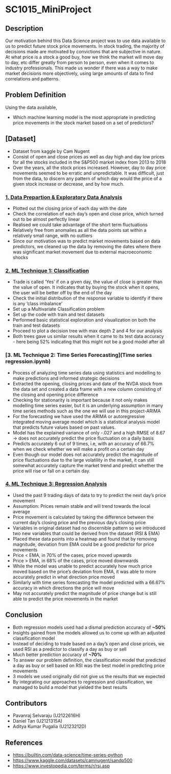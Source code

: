 # SC1015_MiniProject
## Description  
Our motivation behind this Data Science project was to use data available to us to predict future stock price movements. In stock trading, the majority of decisions made are motivated by convictions that are subjective in nature. At what price is a stock a good buy, how we think the market will move day to day, etc differ greatly from person to person, even when it comes to industry professionals. This made us wonder if there was a way to make market decisions more objectively, using large amounts of data to find correlations and patterns. 

## Problem Definition  
Using the data available,  
- Which machine learning model is the most appropriate in predicting price movements in the stock market based on a set of predictors?

## [Dataset]
- Dataset from kaggle by Cam Nugent
- Consist of open and close prices as well as day high and day low prices for all the stocks included in the S&P500 market index from 2013 to 2018
- Over the years, all the stock prices increased. However, day to day price movements seemed to be erratic and unpredictable. It was difficult, just from the data, to discern any pattern of which day would the price of a given stock increase or decrease, and by how much.


### [1. Data Prepartion & Exploratory Data Analysis](EDA.ipynb)
- Plotted out the closing price of each day with the date
- Check the correlation of each day’s open and close price, which turned out to be almost perfectly linear
- Realised we could take advantage of the short term fluctuations
- Relatively free from anomalies as all the data points sat within a relatively small range, with no outliers
- Since our motivation was to predict market movements based on data predictors, we cleaned up the data by removing the dates where there was significant market movement due to external macroeconomic shocks


### [2. ML Technique 1: Classification](Model-Classification.ipynb) 
- Trade is called ‘Yes’ if on a given day, the value of close is greater than the value of open. It indicates that by buying the stock when it opens, the user will be better off by the end of the day
- Check the initial distribution of the response variable to identify if there is any ‘class imbalance’
- Set up a Multivariate Classification problem
- Set up the code with train and test datasets
- Performed basic statistical exploration and visualization on both the train and test datasets
- Proceed to plot a decision tree with max depth 2 and 4 for our analysis
- Both trees gave us similar results when it came to its test data accuracy - here being 52% indicating that this might not be a good model after all

### [3. ML Technique 2: Time Series Forecasting](Time series regression.ipynb)
- Process of analyzing time series data using statistics and modelling to make predictions and informed strategic decisions
- Extracted the opening, closing prices and date of the NVDA stock from the data set and created a data frame with a new column consisting of the closing and opening price difference
- Checking for stationarity is important because it not only makes modelling time series easier, but it is an underlying assumption in many time series methods such as the one we will use in this project-ARIMA
- For the forecasting we have used the ARIMA or autoregressive integrated moving average  model which is a statistical analysis model that predicts future values based on past values.
- Model has the explained variance of only -.027 and a high RMSE of 8.67 -> does not accurately predict the price fluctuation on a daily basis
- Predicts accurately 6 out of 9 times, i.e, with an accuracy of 66.7%  when we check whether we will make a profit on a certain day 
- Even though our model does not accurately predict the magnitude of price fluctuations due to the large volatility in the market, it can still somewhat accurately capture the market trend and predict whether the price will rise or fall on a certain day.



### [4. ML Technique 3: Regression Analysis](Lin_Reg.ipynb)
- Used the past 9 trading days of data to try to predict the next day’s price movement
- Assumption: Prices remain stable and will trend towards the local average
- Price movement is calculated by taking the difference between the current day’s closing price and the previous day’s closing price
- Variables in original dataset had no discernible pattern so we introduced two new variables that could be derived from the dataset (RSI & EMA)
- Placed these data points into a heatmap and found that by removing magnitude, deviation from EMA could be a good predictor for price movements
- Price < EMA, in 70% of the cases, price moved upwards
- Price > EMA, in 68% of the cases, price moved downwards
- While the model was unable to predict accurately how much price moved based on the price’s deviation from EMA, it was able to more accurately predict in what direction price moved
- Similarly with time series forecasting the model predicted with a 66.67% accuracy in which directions the price will move
- May not accurately predict the magnitude of price change but is still able to predict the price movements in the market


## Conclusion
- Both regression models used had a dismal prediction accuracy of **~50%**
- Insights gained from the models allowed us to come up with an adjusted classification model
- Instead of deciding to trade based on a day’s open and close prices, we used RSI as a predictor to classify a day as buy or sell
- Much better prediction accuracy of **~70%**
- To answer our problem definition, the classification model that predicted a day as buy or sell based on RSI was the best model in predicting price movements
- 3 models we used originally did not give us the results that we expected
- By integrating our approaches to regression and classification, we managed to build a model that yielded the best results


## Contributors  
- Pavanraj Selvaraju (U2122616H)
- Daniel Tan (U2121315A)
- Aditya Kumar Pugalia (U2123212D) 

## References  
- https://builtin.com/data-science/time-series-python 
- https://www.kaggle.com/datasets/camnugent/sandp500
- https://www.investopedia.com/terms/r/rsi.asp 
